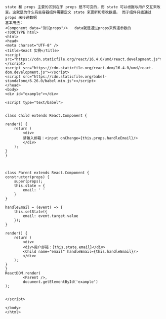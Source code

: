 	state 和 props 主要的区别在于 props 是不可变的，而 state 可以根据与用户交互来改变。这就是为什么有些容器组件需要定义 state 来更新和修改数据。 而子组件只能通过 props 来传递数据
	基本用法：
	<Component data="测试props"/>   data就是通过props来传递参数的
	<!DOCTYPE html>
	<html>
	<head>
	<meta charset="UTF-8" />
	<title>React 实例</title>
	<script src="https://cdn.staticfile.org/react/16.4.0/umd/react.development.js"></script>
	<script src="https://cdn.staticfile.org/react-dom/16.4.0/umd/react-dom.development.js"></script>
	<script src="https://cdn.staticfile.org/babel-standalone/6.26.0/babel.min.js"></script>
	</head>
	<body>
	<div id="example"></div>

	<script type="text/babel">


	class Child extends React.Component {

    render() {
        return (
            <div>
            请输入邮箱：<input onChange={this.props.handleEmail}/>
            </div>
        );
    }
	}

 

	class Parent extends React.Component {
    constructor(props) {
        super(props);
        this.state = {
            email: ' '
        }
    }

    handleEmail = (event) => {
        this.setState({
            email: event.target.value
        });
    }

    render() {
        return (
            <div>
            <div>用户邮箱：{this.state.email}</div>
            <Child name="email" handleEmail={this.handleEmail}/>
            </div>
        );
    }
	}
	ReactDOM.render(
			<Parent />,
			document.getElementById('example')
	);


	</script>

	</body>
	</html>